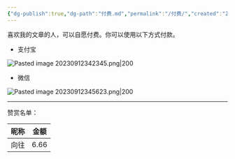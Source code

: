```yaml
---
{"dg-publish":true,"dg-path":"付费.md","permalink":"/付费/","created":"2023-09-12T14:58:12.000+08:00","updated":"2024-12-27T15:14:43.465+08:00"}
---
```


喜欢我的文章的人，可以自愿付费。你可以使用以下方式付款。

- 支付宝

![Pasted image 20230912342345.png|200](/img/user/0.Asset/resource/Pasted%20image%2020230912342345.png)

- 微信

![Pasted image 20230912345623.png|200](/img/user/0.Asset/resource/Pasted%20image%2020230912345623.png)

---

赞赏名单：

| 昵称  | 金额   |
| --- | ---- |
| 向往  | 6.66 |
